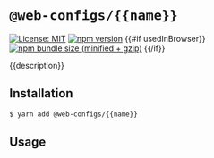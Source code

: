 # `@web-configs/{{name}}`

[![License: MIT](https://img.shields.io/badge/License-MIT-green.svg)](../../LICENSE.md) [![npm version](https://badge.fury.io/js/%40thundermiracle%2F{{name}}.svg)](https://badge.fury.io/js/%40thundermiracle%2F{{name}}.svg) {{#if usedInBrowser}} [![npm bundle size (minified + gzip)](https://img.shields.io/bundlephobia/minzip/@web-configs/{{name}}.svg)](https://img.shields.io/bundlephobia/minzip/@web-configs/{{name}}.svg) {{/if}}

{{description}}

## Installation

```bash
$ yarn add @web-configs/{{name}}
```

## Usage

